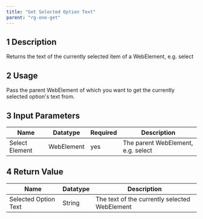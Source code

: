 ```yaml
---
title: "Get Selected Option Text"
parent: "rg-one-get"
---
```


## 1 Description

Returns the text of the currently selected item of a WebElement, e.g. select

## 2 Usage

Pass the parent WebElement of which you want to get the currently selected option's text from.

## 3 Input Parameters

Name | Datatype | Required | Description
---- | -------- | ------- |---------------
Select Element | WebElement | yes | The parent WebElement, e.g. select

## 4 Return Value

Name | Datatype | Description
---- | --------- | ---------------
Selected Option Text | String | The text of the currently selected WebElement
